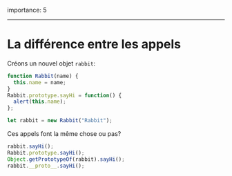 importance: 5

---

# La différence entre les appels

Créons un nouvel objet `rabbit`:

```js
function Rabbit(name) {
  this.name = name;
}
Rabbit.prototype.sayHi = function() {
  alert(this.name);
};

let rabbit = new Rabbit("Rabbit");
```

Ces appels font la même chose ou pas?

```js
rabbit.sayHi();
Rabbit.prototype.sayHi();
Object.getPrototypeOf(rabbit).sayHi();
rabbit.__proto__.sayHi();
```
